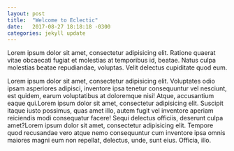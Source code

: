 ```yaml
---
layout: post
title:  "Welcome to Eclectic"
date:   2017-08-27 18:18:18 -0300
categories: jekyll update
---
```


Lorem ipsum dolor sit amet, consectetur adipisicing elit. Ratione quaerat vitae obcaecati fugiat et molestias at temporibus id, beatae. Natus culpa molestias beatae repudiandae, voluptas. Velit delectus cupiditate quod eum.

Lorem ipsum dolor sit amet, consectetur adipisicing elit. Voluptates odio ipsam asperiores adipisci, inventore ipsa tenetur consequuntur vel nesciunt, est quidem, earum voluptatibus at doloremque nisi! Atque, accusantium eaque qui.Lorem ipsum dolor sit amet, consectetur adipisicing elit. Suscipit itaque iusto possimus, quas amet illo, autem fugit vel inventore aperiam reiciendis modi consequatur facere! Sequi delectus officiis, deserunt culpa amet?Lorem ipsum dolor sit amet, consectetur adipisicing elit. Tempore quod recusandae vero atque nemo consequuntur cum inventore ipsa omnis maiores magni eum non repellat, delectus, unde, sunt eius. Officia, illo.